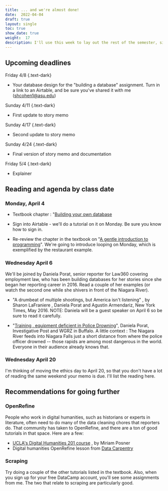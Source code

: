 ```yaml
---
title: ... and we're almost done!
date:  2022-04-04
draft: true
layout: single
toc: true
show_date: true
weight:  17
description: I'll use this week to lay out the rest of the semester, since there aren't many deliverables. But please keep an eye on this for readings. 
--- 
```



## Upcoming deadlines

Friday 4/8
{.text-dark}
* Your database design for the "building a database" assignment. Turn in a link to an Airtable, and be sure you've shared it with me (shcohen1@asu.edu)

Sunday 4/11
{.text-dark}
* First update to story memo

Sunday 4/17
{.text-dark}
* Second update to story memo

Sunday 4/24
{.text-dark}
* Final version of story memo and documentation

Friday 5/4
{.text-dark}
* Explainer 

## Reading and agenda by class date

### Monday, April 4

* Textbook chapter : "[Building your own database](https://cronkitedata.github.io/djtextbook/start-build-own.html") 

* Sign into Airtable - we'll do a tutorial on it on Monday. Be sure you know how to sign in. 

* Re-review the chapter in the textbook on "[A gentle introduction to programming](https://cronkitedata.github.io/djtextbook/appendix-program.html)". We're going to introduce looping on Monday, which is exemplified by the restaurant example. 


### Wednesday April 6

We'll be joined by Daniela Porat, senior reporter for Law360 covering employment law, who has been building databases for her stories since she began her reporting career in 2016. Read a couple of her examples (or watch the second one while she shivers in front of the Niagara River).

* "A drumbeat of multiple shootings, but America isn't listening" , by Sharon LaFraniere , Daniela Porat  and Agustin Armendariz, New York Times, May 2016. NOTE: Daniela will be a guest speaker on April 6 so be sure to read it carefully. 

* "[Training , equipment deficient in Police Drowning](https://urldefense.com/v3/__https:/www.investigativepost.org/2018/02/13/training-equipment-deficient-in-police-drowning/)", Daniela Porat, Investigative Post and WGRZ in Buffalo. A little context : The Niagara River feeds into Niagara Falls just a short distance from where the police officer drowned -- those rapids are among most dangerous in the world. Everyone in their audience already knows that. 


### Wednesday April 20

I'm thinking of moving the ethics day to April 20, so that you don't have a lot of reading the same weekend your memo is due. I'll list the reading here. 




## Recommendations for going further 

### OpenRefine

People who work in digital humanities, such as historians or experts in literature, often need to do many of the data cleaning chores that reporters do. That community has taken to OpenRefine, and there are a ton of good tutorials in that space. Here are a few: 

* [UCLA's Digital Humanities 201 course](http://miriamposner.com/classes/dh201w19/tutorials-guides/data-cleaning-and-manipulation/getting-started-with-openrefine/) , by Miriam Posner
* Digital humanities OpenRefine lesson from [Data Carpentry](https://data-lessons.github.io/dh-openrefine/)


### Scraping

Try doing a couple of the other tutorials listed in the textbook. Also, when you sign up for your free DataCamp account, you'll see some assignments from me. The two that relate to scraping are particularly good. 



